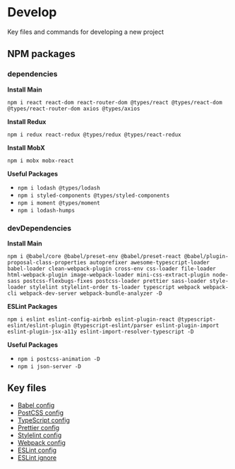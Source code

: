 # Develop
Key files and commands for developing a new project

## NPM packages

### dependencies

**Install Main**

`
npm i react react-dom react-router-dom @types/react @types/react-dom @types/react-router-dom axios @types/axios
`

**Install Redux**

`
npm i redux react-redux @types/redux @types/react-redux
`

**Install MobX**

`
npm i mobx mobx-react
`

**Useful Packages**

* `npm i lodash @types/lodash`
* `npm i styled-components @types/styled-components`
* `npm i moment @types/moment`
* `npm i lodash-humps`

### devDependencies

**Install Main**

`
npm i @babel/core @babel/preset-env @babel/preset-react @babel/plugin-proposal-class-properties
autoprefixer awesome-typescript-loader babel-loader clean-webpack-plugin cross-env
css-loader file-loader html-webpack-plugin image-webpack-loader
mini-css-extract-plugin node-sass postcss-flexbugs-fixes postcss-loader
prettier sass-loader style-loader stylelint stylelint-order ts-loader typescript webpack
webpack-cli webpack-dev-server webpack-bundle-analyzer
-D
`

**ESLint Packages**

`
npm i eslint eslint-config-airbnb eslint-plugin-react @typescript-eslint/eslint-plugin
@typescript-eslint/parser eslint-plugin-import eslint-plugin-jsx-a11y
eslint-import-resolver-typescript -D
`

**Useful Packages**

* `npm i postcss-animation -D`
* `npm i json-server -D`

## Key files

* [Babel config](https://github.com/rusanoff/for-dev/blob/master/babel.config.js)
* [PostCSS config](https://github.com/rusanoff/for-dev/blob/master/postcss.config.js)
* [TypeScript config](https://github.com/rusanoff/for-dev/blob/master/tsconfig.json)
* [Prettier config](https://github.com/rusanoff/for-dev/blob/master/.prettierrc.js)
* [Stylelint config](https://github.com/rusanoff/for-dev/blob/master/.stylelintrc.js)
* [Webpack config](https://github.com/rusanoff/for-dev/blob/master/webpack.config.js)
* [ESLint config](https://github.com/rusanoff/for-dev/blob/master/.eslintrc.js)
* [ESLint ignore](https://github.com/rusanoff/for-dev/blob/master/.eslintignore)
